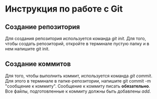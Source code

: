 # Инструкция по работе с Git 

## Создание репозитория 
Для создания репозитория используется команда *git init*. Для того, чтобы создать репозиторий, откройте в терминале пустую папку и в нем напишите git init. 




## Создание коммитов 
Для того, чтобы выполнить коммит, используется команда *git commit*. Для этого в терминале в папке-репозитории, напишите git commit -m "сообщение к коммиту". Сообщение к коммиту писать **обязательно**. Все файлы, подготовленные к коммиту должны быть добавлены *add*. 
